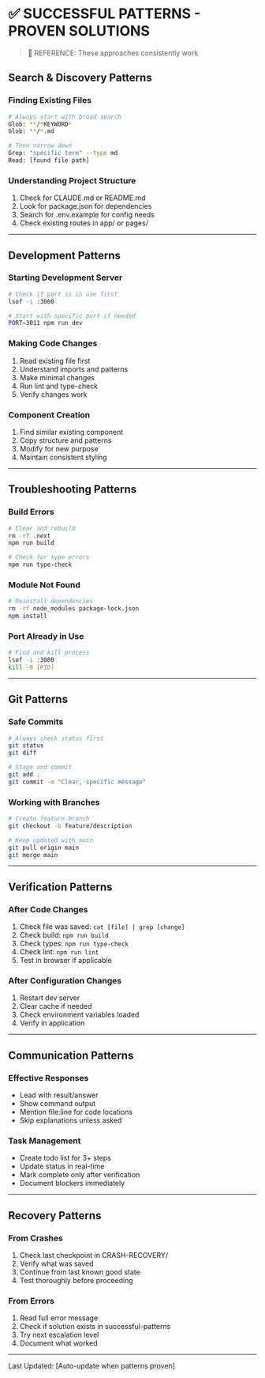 # ✅ SUCCESSFUL PATTERNS - PROVEN SOLUTIONS
> 🎯 REFERENCE: These approaches consistently work

## Search & Discovery Patterns

### Finding Existing Files
```bash
# Always start with broad search
Glob: **/*KEYWORD*
Glob: **/*.md

# Then narrow down
Grep: "specific term" --type md
Read: [found file path]
```

### Understanding Project Structure
1. Check for CLAUDE.md or README.md
2. Look for package.json for dependencies
3. Search for .env.example for config needs
4. Check existing routes in app/ or pages/

---

## Development Patterns

### Starting Development Server
```bash
# Check if port is in use first
lsof -i :3000

# Start with specific port if needed
PORT=3011 npm run dev
```

### Making Code Changes
1. Read existing file first
2. Understand imports and patterns
3. Make minimal changes
4. Run lint and type-check
5. Verify changes work

### Component Creation
1. Find similar existing component
2. Copy structure and patterns
3. Modify for new purpose
4. Maintain consistent styling

---

## Troubleshooting Patterns

### Build Errors
```bash
# Clear and rebuild
rm -rf .next
npm run build

# Check for type errors
npm run type-check
```

### Module Not Found
```bash
# Reinstall dependencies
rm -rf node_modules package-lock.json
npm install
```

### Port Already in Use
```bash
# Find and kill process
lsof -i :3000
kill -9 [PID]
```

---

## Git Patterns

### Safe Commits
```bash
# Always check status first
git status
git diff

# Stage and commit
git add .
git commit -m "Clear, specific message"
```

### Working with Branches
```bash
# Create feature branch
git checkout -b feature/description

# Keep updated with main
git pull origin main
git merge main
```

---

## Verification Patterns

### After Code Changes
1. Check file was saved: `cat [file] | grep [change]`
2. Check build: `npm run build`
3. Check types: `npm run type-check`
4. Check lint: `npm run lint`
5. Test in browser if applicable

### After Configuration Changes
1. Restart dev server
2. Clear cache if needed
3. Check environment variables loaded
4. Verify in application

---

## Communication Patterns

### Effective Responses
- Lead with result/answer
- Show command output
- Mention file:line for code locations
- Skip explanations unless asked

### Task Management
- Create todo list for 3+ steps
- Update status in real-time
- Mark complete only after verification
- Document blockers immediately

---

## Recovery Patterns

### From Crashes
1. Check last checkpoint in CRASH-RECOVERY/
2. Verify what was saved
3. Continue from last known good state
4. Test thoroughly before proceeding

### From Errors
1. Read full error message
2. Check if solution exists in successful-patterns
3. Try next escalation level
4. Document what worked

---

Last Updated: [Auto-update when patterns proven]